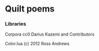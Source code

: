 # Quilt poems

### Libraries

Corpora cc0 Darius Kazemi and Contributors

Color.lua (c) 2012 Ross Andrews
